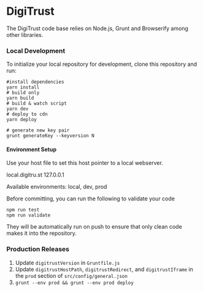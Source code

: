 # DigiTrust

The DigiTrust code base relies on Node.js, Grunt and Browserify among other libraries.

### Local Development

To initialize your local repository for development, clone this repository and run:

    #install dependencies
    yarn install
    # build only
    yarn build
    # build & watch script
    yarn dev
    # deploy to cdn
    yarn deploy
	
    # generate new key pair
    grunt generateKey --keyversion N


#### Environment Setup
Use your host file to set this host pointer to a local webserver.

local.digitru.st  127.0.0.1
	
Available environments: local, dev, prod

Before committing, you can run the following to validate your code

    npm run test
    npm run validate

They will be automatically run on push to ensure that only clean code makes it into the repository.

### Production Releases

1. Update `digitrustVersion` in `Gruntfile.js`
2. Update `digitrustHostPath`, `digitrustRedirect`, and `digitrustIframe` in the `prod` section of `src/config/general.json`
3. `grunt --env prod && grunt --env prod deploy`
